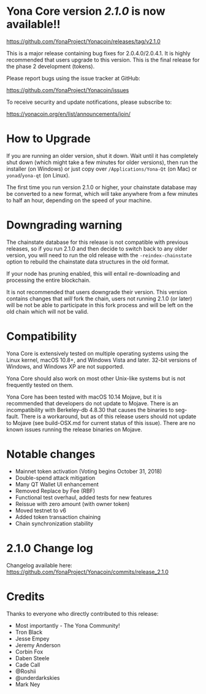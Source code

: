 Yona Core version *2.1.0* is now available!!
==============

  <https://github.com/YonaProject/Yonacoin/releases/tag/v2.1.0>


This is a major release containing bug fixes for 2.0.4.0/2.0.4.1.  It is highly recommended that users 
upgrade to this version.  This is the final release for the phase 2 development (tokens).

Please report bugs using the issue tracker at GitHub:

  <https://github.com/YonaProject/Yonacoin/issues>

To receive security and update notifications, please subscribe to:

  <https://yonacoin.org/en/list/announcements/join/>

How to Upgrade
==============

If you are running an older version, shut it down. Wait until it has completely
shut down (which might take a few minutes for older versions), then run the 
installer (on Windows) or just copy over `/Applications/Yona-Qt` (on Mac)
or `yonad`/`yona-qt` (on Linux).

The first time you run version 2.1.0 or higher, your chainstate database may
be converted to a new format, which will take anywhere from a few minutes to
half an hour, depending on the speed of your machine.

Downgrading warning
==============

The chainstate database for this release is not compatible with previous
releases, so if you run 2.1.0 and then decide to switch back to any
older version, you will need to run the old release with the `-reindex-chainstate`
option to rebuild the chainstate data structures in the old format.

If your node has pruning enabled, this will entail re-downloading and
processing the entire blockchain.

It is not recommended that users downgrade their version.  This version contains
changes that *will* fork the chain, users not running 2.1.0 (or later) will be not
be able to participate in this fork process and will be left on the old chain which 
will not be valid.

Compatibility
==============

Yona Core is extensively tested on multiple operating systems using
the Linux kernel, macOS 10.8+, and Windows Vista and later. 32-bit versions of Windows,
and Windows XP are not supported.

Yona Core should also work on most other Unix-like systems but is not
frequently tested on them.

Yona Core has been tested with macOS 10.14 Mojave, but it is recommended that developers
do not update to Mojave.  There is an incompatibility with Berkeley-db 4.8.30 that causes
the binaries to seg-fault.  There is a workaround, but as of this release users should
not update to Mojave (see build-OSX.md for current status of this issue).  There are no
known issues running the release binaries on Mojave.

Notable changes
==============

- Mainnet token activation (Voting begins October 31, 2018)
- Double-spend attack mitigation
- Many QT Wallet UI enhancement
- Removed Replace by Fee (RBF)
- Functional test overhaul, added tests for new features
- Reissue with zero amount (with owner token)
- Moved testnet to v6
- Added token transaction chaining
- Chain synchronization stability

2.1.0 Change log
==============

Changelog available here: <https://github.com/YonaProject/Yonacoin/commits/release_2.1.0>

Credits
==============

Thanks to everyone who directly contributed to this release:

- Most importantly - The Yona Community!
- Tron Black
- Jesse Empey
- Jeremy Anderson
- Corbin Fox
- Daben Steele
- Cade Call
- @Roshii
- @underdarkskies
- Mark Ney
